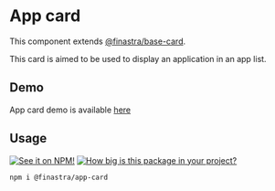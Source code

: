 # App card

This component extends [@finastra/base-card](https://www.npmjs.com/package/@finastra/base-card).

This card is aimed to be used to display an application in an app list.

## Demo

App card demo is available [here](https://finastra.github.io/finastra-design-system/?path=/story/components-app-card--default-story)

## Usage

[![See it on NPM!](https://img.shields.io/npm/v/@finastra/app-card?style=for-the-badge)](https://www.npmjs.com/package/@finastra/app-card)
[![How big is this package in your project?](https://img.shields.io/bundlephobia/minzip/@finastra/app-card?style=for-the-badge)](https://bundlephobia.com/result?p=@finastra/app-card)

```
npm i @finastra/app-card
```
